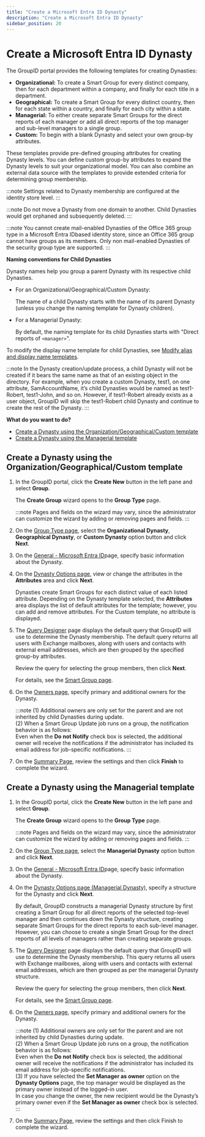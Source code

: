 ```yaml
---
title: "Create a Microsoft Entra ID Dynasty"
description: "Create a Microsoft Entra ID Dynasty"
sidebar_position: 20
---
```


# Create a Microsoft Entra ID Dynasty

The GroupID portal provides the following templates for creating Dynasties:

- **Organizational:** To create a Smart Group for every distinct company, then for each department
  within a company, and finally for each title in a department.
- **Geographical:** To create a Smart Group for every distinct country, then for each state within a
  country, and finally for each city within a state.
- **Managerial:** To either create separate Smart Groups for the direct reports of each manager or
  add all direct reports of the top manager and sub-level managers to a single group.
- **Custom:** To begin with a blank Dynasty and select your own group-by attributes.

These templates provide pre-defined grouping attributes for creating Dynasty levels. You can define
custom group-by attributes to expand the Dynasty levels to suit your organizational model. You can
also combine an external data source with the templates to provide extended criteria for determining
group membership.

:::note
Settings related to Dynasty membership are configured at the identity store level.
:::


:::note
Do not move a Dynasty from one domain to another. Child Dynasties would get orphaned and
subsequently deleted.
:::


:::note
You cannot create mail-enabled Dynasties of the Office 365 group type in a Microsoft Entra
IDbased identity store, since an Office 365 group cannot have groups as its members. Only non
mail-enabled Dynasties of the security group type are supported.
:::


**Naming conventions for Child Dynasties**

Dynasty names help you group a parent Dynasty with its respective child Dynasties.

- For an Organizational/Geographical/Custom Dynasty:

    The name of a child Dynasty starts with the name of its parent Dynasty (unless you change the
    naming template for Dynasty children).

- For a Managerial Dynasty:

    By default, the naming template for its child Dynasties starts with "Direct reports of
    `<manager>`".

To modify the display name template for child Dynasties, see
[Modify alias and display name templates](/docs/directorymanager/11.0/portal/group/workingwithgroups/dynastyfunction.md#modify-alias-and-display-name-templates).

:::note
In the Dynasty creation/update process, a child Dynasty will not be created if it bears the
same name as that of an existing object in the directory. For example, when you create a custom
Dynasty, test1, on one attribute, SamAccountName, it’s child Dynasties would be named as
test1-Robert, test1-John, and so on. However, if test1-Robert already exists as a user object,
GroupID will skip the test1-Robert child Dynasty and continue to create the rest of the Dynasty.
:::


**What do you want to do?**

- [Create a Dynasty using the Organization/Geographical/Custom template](#create-a-dynasty-using-the-organizationgeographicalcustom-template)
- [Create a Dynasty using the Managerial template](#create-a-dynasty-using-the-managerial-template)

## Create a Dynasty using the Organization/Geographical/Custom template

1. In the GroupID portal, click the **Create New** button in the left pane and select **Group**.

    The **Create Group** wizard opens to the **Group Type** page.

    :::note
    Pages and fields on the wizard may vary, since the administrator can customize the wizard
    by adding or removing pages and fields.
    :::


2. On the [Group Type page](/docs/directorymanager/11.0/portal/group/create/grouptype.md),
   select the **Organizational Dynasty**, **Geographical Dynasty**, or **Custom Dynasty** option
   button and click **Next**.
3. On the
   [General - Microsoft Entra ID](/docs/directorymanager/11.0/portal/group/dynasty/EntraID/general.md)page,
   specify basic information about the Dynasty.
4. On the
   [Dynasty Options page](/docs/directorymanager/11.0/portal/group/dynasty/AD/dynastyoptionsorggeocus.md),
   view or change the attributes in the **Attributes** area and click **Next**.

    Dynasties create Smart Groups for each distinct value of each listed attribute. Depending on the
    Dynasty template selected, the **Attributes** area displays the list of default attributes for
    the template; however, you can add and remove attributes. For the Custom template, no attribute
    is displayed.

5. The [Query Designer](/docs/directorymanager/11.0/portal/group/querydesigner/overview.md)
   page displays the default query that GroupID will use to determine the Dynasty membership. The
   default query returns all users with Exchange mailboxes, along with users and contacts with
   external email addresses, which are then grouped by the specified group-by attributes.

    Review the query for selecting the group members, then click **Next**.

    For details, see the
    [ Smart Group page](/docs/directorymanager/11.0/portal/group/create/AD/smartgroup.md).

6. On the
   [Owners page](/docs/directorymanager/11.0/portal/group/create/AD/owners.md),
   specify primary and additional owners for the Dynasty.

    :::note
    (1) Additional owners are only set for the parent and are not inherited by child Dynasties
    during update.  
    (2) When a Smart Group Update job runs on a group, the notification behavior is as follows:  
    Even when the **Do not Notify** check box is selected, the additional owner will receive the
    notifications if the administrator has included its email address for job-specific
    notifications.
    :::


7. On the
   [Summary Page](/docs/directorymanager/11.0/portal/user/create/AD/summary.md),
   review the settings and then click **Finish** to complete the wizard.

## Create a Dynasty using the Managerial template

1. In the GroupID portal, click the **Create New** button in the left pane and select **Group**.

    The **Create Group** wizard opens to the **Group Type** page.

    :::note
    Pages and fields on the wizard may vary, since the administrator can customize the wizard
    by adding or removing pages and fields.
    :::


2. On the [Group Type page](/docs/directorymanager/11.0/portal/group/create/grouptype.md),
   select the **Managerial Dynasty** option button and click **Next**.
3. On the
   [General - Microsoft Entra ID](/docs/directorymanager/11.0/portal/group/dynasty/EntraID/general.md)page,
   specify basic information about the Dynasty.
4. On the
   [Dynasty Options page (Managerial Dynasty)](/docs/directorymanager/11.0/portal/group/dynasty/AD/dynastyoptionsmanagerial.md),
   specify a structure for the Dynasty and click **Next**.

    By default, GroupID constructs a managerial Dynasty structure by first creating a Smart Group
    for all direct reports of the selected top-level manager and then continues down the Dynasty
    structure, creating separate Smart Groups for the direct reports to each sub-level manager.
    However, you can choose to create a single Smart Group for the direct reports of all levels of
    managers rather than creating separate groups.

5. The [Query Designer](/docs/directorymanager/11.0/portal/group/querydesigner/overview.md)
   page displays the default query that GroupID will use to determine the Dynasty membership. This
   query returns all users with Exchange mailboxes, along with users and contacts with external
   email addresses, which are then grouped as per the managerial Dynasty structure.

    Review the query for selecting the group members, then click **Next**.

    For details, see the
    [ Smart Group page](/docs/directorymanager/11.0/portal/group/create/AD/smartgroup.md).

6. On the
   [Owners page](/docs/directorymanager/11.0/portal/group/create/AD/owners.md),
   specify primary and additional owners for the Dynasty.

    :::note
    (1) Additional owners are only set for the parent and are not inherited by child Dynasties
    during update.  
    (2) When a Smart Group Update job runs on a group, the notification behavior is as follows:  
    Even when the **Do not Notify** check box is selected, the additional owner will receive the
    notifications if the administrator has included its email address for job-specific
    notifications.  
    (3) If you have selected the **Set Manager as owner** option on the **Dynasty Options** page,
    the top manager would be displayed as the primary owner instead of the logged-in user.  
    In case you change the owner, the new recipient would be the Dynasty’s primary owner even if
    the **Set Manager as owner** check box is selected.
    :::


7. On the
   [Summary Page](/docs/directorymanager/11.0/portal/user/create/AD/summary.md),
   review the settings and then click Finish to complete the wizard.
